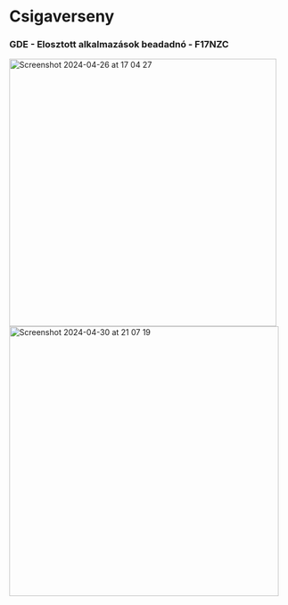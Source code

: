 # Csigaverseny

### GDE - Elosztott alkalmazások beadadnó - F17NZC

<img width="479" alt="Screenshot 2024-04-26 at 17 04 27" src="https://github.com/Ericace03/csigaverseny/assets/113349893/4c02296c-da15-4080-878e-04f0f239d601">

<img width="483" alt="Screenshot 2024-04-30 at 21 07 19" src="https://github.com/Ericace03/csigaverseny/assets/113349893/081bd896-e5b9-4232-81e2-ea24636dafdb">
